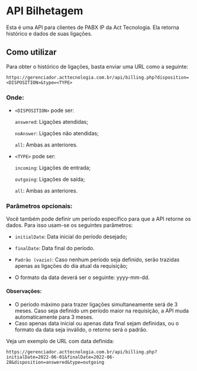 # API Bilhetagem

Esta é uma API para clientes de PABX IP da Act Tecnologia. Ela retorna histórico e dados de suas ligações.


## Como utilizar

Para obter o histórico de ligações, basta enviar uma URL como a seguinte:

```
https://gerenciador.acttecnologia.com.br/api/billing.php?disposition=<DISPOSITION>&type=<TYPE>
```

### Onde:

- ```<DISPOSITION>``` pode ser:

    ```answered```: Ligações atendidas;

    ```noAnswer```: Ligações não atendidas;

    ```all```: Ambas as anteriores.



- ```<TYPE>``` pode ser:

    ```incoming```: Ligações de entrada;

    ```outgoing```: Ligações de saída;

    ```all```: Ambas as anteriores.

### Parâmetros opcionais:
Você também pode definir um período específico para que a API retorne os dados. Para isso usam-se os seguintes parâmetros:

- ```initialDate```: Data inicial do período desejado;

- ```finalDate```: Data final do período.

- ```Padrão (vazio)```: Caso nenhum período seja definido, serão trazidas apenas as ligações do dia atual da requisição;

- O formato da data deverá ser o seguinte: yyyy-mm-dd.

#### Observações:
- O período máximo para trazer ligações simultaneamente será de 3 meses. Caso seja definido um período maior na requisição, a API muda automaticamente para 3 meses.
- Caso apenas data inicial ou apenas data final sejam definidas, ou o formato da data seja inválido, o retorno será o padrão.

Veja um exemplo de URL com data definida:

```
https://gerenciador.acttecnologia.com.br/api/billing.php?initialDate=2022-06-01&finalDate=2022-06-28&disposition=answered&type=outgoing
```